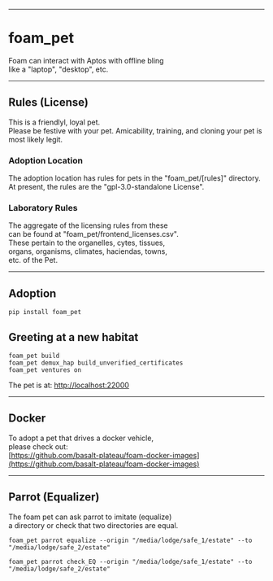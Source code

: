 


---

# foam_pet
Foam can interact with Aptos with offline bling  
like a "laptop", "desktop", etc.

---

## Rules (License) 
This is a friendlyl, loyal pet.  
Please be festive with your pet.
Amicability, training, and cloning your pet is most likely legit.  

### Adoption Location
The adoption location has rules for pets in the "foam_pet/[rules]" directory.  
At present, the rules are the "gpl-3.0-standalone License".   

### Laboratory Rules
The aggregate of the licensing rules from these   
can be found at "foam_pet/frontend_licenses.csv".  
These pertain to the organelles, cytes, tissues,  
organs, organisms, climates, haciendas, towns,  
etc. of the Pet.  



---

## Adoption
```
pip install foam_pet
```

## Greeting at a new habitat
```
foam_pet build
foam_pet demux_hap build_unverified_certificates
foam_pet ventures on
```

The pet is at:
[http://localhost:22000](http://localhost:22000)

******

## Docker
To adopt a pet that drives a docker vehicle,  
please check out:  
[https://github.com/basalt-plateau/foam-docker-images](https://github.com/basalt-plateau/foam-docker-images)  


******
  

## Parrot (Equalizer)
The foam pet can ask parrot to imitate (equalize)  
a directory or check that two directories are equal.  
```
foam_pet parrot equalize --origin "/media/lodge/safe_1/estate" --to "/media/lodge/safe_2/estate"
```

```
foam_pet parrot check_EQ --origin "/media/lodge/safe_1/estate" --to "/media/lodge/safe_2/estate"
```